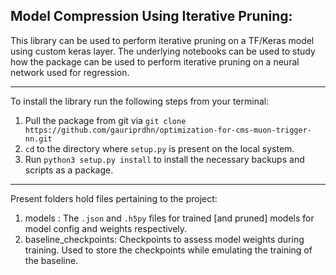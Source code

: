 ## Model Compression Using Iterative Pruning:

This library can be used to perform iterative pruning on a TF/Keras model using custom keras layer.
The underlying notebooks can be used to study how the package can be used to perform iterative pruning on a neural network used for regression.
***
To install the library run the following steps from your terminal:

1. Pull the package from git via `git clone https://github.com/gauriprdhn/optimization-for-cms-muon-trigger-nn.git`
2. `cd` to the directory where `setup.py` is present on the local system.
3. Run `python3 setup.py install` to install the necessary backups and scripts as a package.
***

Present folders hold files pertaining to the project:

 1. models : The `.json` and `.h5py` files for trained [and pruned] models for model config and weights respectively.
 2. baseline_checkpoints: Checkpoints to assess model weights during training. Used to store the checkpoints while emulating the training of the baseline.
